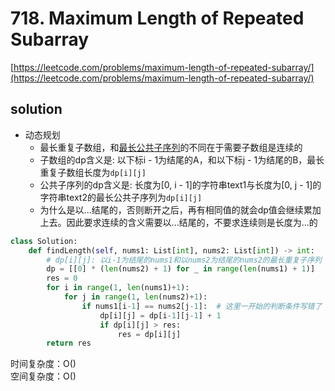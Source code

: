 # 718. Maximum Length of Repeated Subarray
[https://leetcode.com/problems/maximum-length-of-repeated-subarray/](https://leetcode.com/problems/maximum-length-of-repeated-subarray/)


## solution

- 动态规划
  - 最长重复子数组，和[最长公共子序列](./1143%20Longest%20Common%20Subsequence.md)的不同在于需要子数组是连续的
  - 子数组的dp含义是: 以下标i - 1为结尾的A，和以下标j - 1为结尾的B，最长重复子数组长度为`dp[i][j]`
  - 公共子序列的dp含义是: 长度为[0, i - 1]的字符串text1与长度为[0, j - 1]的字符串text2的最长公共子序列为`dp[i][j]`
  - 为什么是以...结尾的，否则断开之后，再有相同值的就会dp值会继续累加上去。因此要求连续的含义需要以...结尾的，不要求连续则是长度为...的

```python
class Solution:
    def findLength(self, nums1: List[int], nums2: List[int]) -> int:
        # dp[i][j]: 以i-1为结尾的nums1和以nums2为结尾的nums2的最长重复子序列
        dp = [[0] * (len(nums2) + 1) for _ in range(len(nums1) + 1)]
        res = 0
        for i in range(1, len(nums1)+1):
            for j in range(1, len(nums2)+1):
                if nums1[i-1] == nums2[j-1]:  # 这里一开始的判断条件写错了
                    dp[i][j] = dp[i-1][j-1] + 1
                    if dp[i][j] > res:
                        res = dp[i][j]
        return res
```
时间复杂度：O() <br>
空间复杂度：O()

